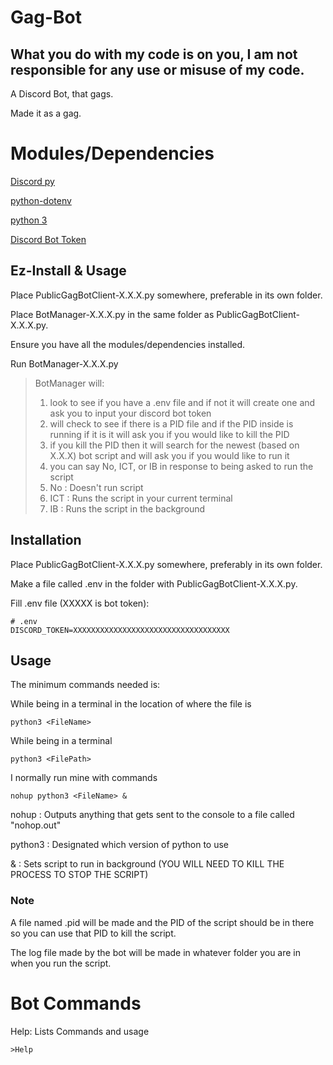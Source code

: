 # Gag-Bot
## What you do with my code is on you, I am not responsible for any use or misuse of my code.
A Discord Bot, that gags.

Made it as a gag.
# Modules/Dependencies
[Discord py](https://github.com/Rapptz/discord.py)

[python-dotenv](https://pypi.org/project/python-dotenv/)

[python 3](https://www.python.org/downloads/)

[Discord Bot Token](https://discord.com/developers/docs/getting-started#configuring-a-bot)
## Ez-Install & Usage
Place PublicGagBotClient-X.X.X.py somewhere, preferable in its own folder.

Place BotManager-X.X.X.py in the same folder as PublicGagBotClient-X.X.X.py.

Ensure you have all the modules/dependencies installed.

Run BotManager-X.X.X.py

>BotManager will:
>1. look to see if you have a .env file and if not it will create one and ask you to input your discord bot token
>2. will check to see if there is a PID file and if the PID inside is running if it is it will ask you if you would like to kill the PID
>3. if you kill the PID then it will search for the newest (based on X.X.X) bot script and will ask you if you would like to run it
>4. you can say No, ICT, or IB in response to being asked to run the script
>5. No : Doesn't run script
>6. ICT : Runs the script in your current terminal
>7. IB : Runs the script in the background

## Installation
Place PublicGagBotClient-X.X.X.py somewhere, preferably in its own folder.

Make a file called .env in the folder with PublicGagBotClient-X.X.X.py.

Fill .env file (XXXXX is bot token): 
```
# .env
DISCORD_TOKEN=XXXXXXXXXXXXXXXXXXXXXXXXXXXXXXXXXXX
```
## Usage
The minimum commands needed is:

While being in a terminal in the location of where the file is
```
python3 <FileName>
```
While being in a terminal
```
python3 <FilePath>
```

I normally run mine with commands
```
nohup python3 <FileName> &
```
nohup : Outputs anything that gets sent to the console to a file called "nohop.out"

python3 : Designated which version of python to use

& : Sets script to run in background (YOU WILL NEED TO KILL THE PROCESS TO STOP THE SCRIPT)

### Note
A file named .pid will be made and the PID of the script should be in there so you can use that PID to kill the script.

The log file made by the bot will be made in whatever folder you are in when you run the script.

# Bot Commands
Help: Lists Commands and usage
```
>Help
```
